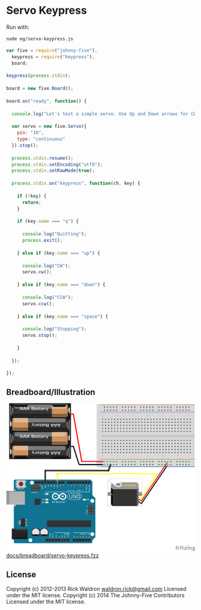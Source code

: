 # Servo Keypress

Run with:
```bash
node eg/servo-keypress.js
```


```javascript
var five = require("johnny-five"),
  keypress = require("keypress"),
  board;

keypress(process.stdin);

board = new five.Board();

board.on("ready", function() {

  console.log("Let's test a simple servo. Use Up and Down arrows for CW and CCW respectively. Space to stop.");

  var servo = new five.Servo({
    pin: "10",
    type: "continuous"
  }).stop();

  process.stdin.resume();
  process.stdin.setEncoding("utf8");
  process.stdin.setRawMode(true);

  process.stdin.on("keypress", function(ch, key) {

    if (!key) {
      return;
    }

    if (key.name === "q") {

      console.log("Quitting");
      process.exit();

    } else if (key.name === "up") {

      console.log("CW");
      servo.cw();

    } else if (key.name === "down") {

      console.log("CCW");
      servo.ccw();

    } else if (key.name === "space") {

      console.log("Stopping");
      servo.stop();

    }

  });

});

```


## Breadboard/Illustration


![docs/breadboard/servo-keypress.png](breadboard/servo-keypress.png)
[docs/breadboard/servo-keypress.fzz](breadboard/servo-keypress.fzz)





## License
Copyright (c) 2012-2013 Rick Waldron <waldron.rick@gmail.com>
Licensed under the MIT license.
Copyright (c) 2014 The Johnny-Five Contributors
Licensed under the MIT license.
